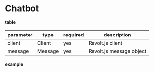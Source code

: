 # Chatbot

<!-- tabs:start -->
#### **table**

| parameter | type | required | description |
|-----------|------|----------|-------------|
| client | Client | yes | Revolt.js client |
| message | Message | yes | Revolt.js message object |

#### **example**

```js
```

<!-- tabs:end -->